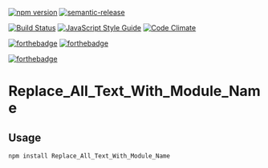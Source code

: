 [![npm version](https://badge.fury.io/js/Replace_All_Text_With_Module_Name.svg)](https://badge.fury.io/js/Replace_All_Text_With_Module_Name)
[![semantic-release](https://img.shields.io/badge/%20%20%F0%9F%93%A6%F0%9F%9A%80-semantic--release-e10079.svg)](https://github.com/semantic-release/semantic-release)

[![Build Status](https://travis-ci.org/crobinson42/Replace_All_Text_With_Module_Name.svg?branch=master)](https://travis-ci.org/crobinson42/Replace_All_Text_With_Module_Name)
[![JavaScript Style Guide](https://img.shields.io/badge/code%20style-standard-brightgreen.svg)](http://standardjs.com/)
[![Code Climate](https://codeclimate.com/github/crobinson42/Replace_All_Text_With_Module_Name/badges/gpa.svg)](https://codeclimate.com/github/crobinson42/Replace_All_Text_With_Module_Name)

[![forthebadge](https://img.shields.io/badge/Node.js-v4-yellow.svg)](http://nodejs.org)
[![forthebadge](https://img.shields.io/badge/Node.js-v6-orange.svg)](http://nodejs.org)

[![forthebadge](https://img.shields.io/badge/Mom%20Made-Pizza%20Rolls-blue.svg)](http://pizza.com)


# Replace_All_Text_With_Module_Name


## Usage

`npm install Replace_All_Text_With_Module_Name`
